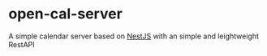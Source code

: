# open-cal-server
A simple calendar server based on [NestJS](https://nestjs.com/) with an simple and leightweight RestAPI
